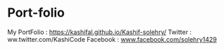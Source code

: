 # Port-folio

My PortFolio :   https://kashifal.github.io/Kashif-solehry/
Twitter :        ww.twitter.com/KashiCode
Facebook  :      www.facebook.com/solehry1429
